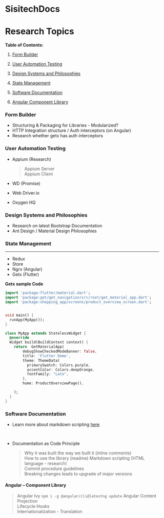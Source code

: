 # SisitechDocs
# Research Topics

**Table of Contents:**

1. [Form Builder](#form-builder--innocent)

1. [User Automation Testing](#user-automation-testing)

1. [Design Systems and Philosophies](#design-systems-philosophies)

1. [State Management](#state-management)

1. [Software Documentation](#software-documentation)

1. [ Angular Component Library](#angular-component-library)



### Form Builder

- Structuring & Packaging for Libraries - Modularized?
- HTTP Integration structure / Auth interceptors (on Angular)
- Research whether getx has auth interceptors
### User Automation Testing

- Appium (Research)
   >Appium Server  
   > Appium Client
   
- WD (Promise)  
- Web Driver.io  
- Oxygen HQ
### Design Systems and Philosophies

- Research on latest Bootstrap Documentation  
- Ant Design / Material Design Philosophies
 
### State Management
------
- Redux  
- Store  
- Ngrx (Angular)  
- Getx (Flutter)

**Getx sample Code**
```dart 
import 'package:flutter/material.dart';
import 'package:get/get_navigation/src/root/get_material_app.dart';
import 'package:shopping_app/screens/product_overview_screen.dart';


void main() {
  runApp(MyApp());
}

class MyApp extends StatelessWidget {
  @override
  Widget build(BuildContext context) {
    return  GetMaterialApp(
        debugShowCheckedModeBanner: false,
        title: 'Flutter Demo',
        theme: ThemeData(
          primarySwatch: Colors.purple,
          accentColor: Colors.deepOrange,
          fontFamily: "Lato",
        ),
        home: ProductOverviewPage(),

    );
  }
}
```
### Software Documentation

- Learn more about markdown scripting [here](/docs/markdown.md)
 <br>
 
- Documentation as Code Principle
  > Why it was built the way we built it (inline comments)  
  > How to use the library (readme)
  > Markdown scripting (HTML language - research)  
  > Commit procedure guidelines  
  > Breaking changes leads to upgrade of major versions
	
#### Angular – Component Library
  > Angular Ivy  `npm i -g @angular/cli@latestng update`
  > Angular Content Projection  
  > Lifecycle Hooks  
  > Internationalization - Translation
 
